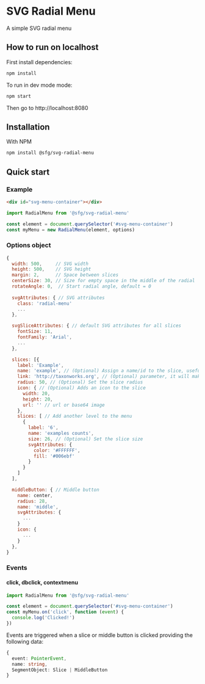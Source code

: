 # SVG Radial Menu

A simple SVG radial menu
## How to run on localhost

First install dependencies:

```sh
npm install
```

To run in dev mode mode:

```sh
npm start
```

Then go to http://localhost:8080


## Installation

With NPM

```bash
npm install @sfg/svg-radial-menu
```

## Quick start

### Example

```html
<div id="svg-menu-container"></div>
```
```javascript
import RadialMenu from '@sfg/svg-radial-menu'

const element = document.querySelector('#svg-menu-container')
const myMenu = new RadialMenu(element, options)
```

### Options object
```javascript
{
  width: 500,     // SVG width
  height: 500,    // SVG height
  margin: 2,      // Space between slices
  centerSize: 30, // Size for empty space in the middle of the radial
  rotateAngle: 0,  // Start radial angle, default = 0
  
  svgAttributes: { // SVG attributes
    class: 'radial-menu'
    ...
  },

  svgSliceAttributes: { // default SVG attributes for all slices
    fontSize: 11,
    fontFamily: 'Arial',
    ...
  },

  slices: [{
    label: 'Example',
    name: 'example', // (Optional) Assign a name/id to the slice, useful to identify it on event trigger
    link: 'http://taxonworks.org', // (Optional) parameter, it will make the slice work as a link
    radius: 50, // (Optional) Set the slice radius
    icon: { // (Optional) Adds an icon to the slice
      width: 20,
      height: 20,
      url: '' // url or base64 image
    },
    slices: [ // Add another level to the menu
      {
        label: '6',
        name: 'examples counts',
        size: 26, // (Optional) Set the slice size
        svgAttributes: {
          color: '#FFFFFF',
          fill: '#006ebf'
        }
      }
    ]
  ],

  middleButton: { // Middle button
    name: center,
    radius: 28,
    name: 'middle',
    svgAttributes: {
      ...
    }
    icon: {
      ...
    }
  },
}
```

### Events

#### click, dbclick, contextmenu

```javascript
import RadialMenu from '@sfg/svg-radial-menu'

const element = document.querySelector('#svg-menu-container')
const myMenu.on('click', function (event) {
  console.log('Clicked!')
})
```

Events are triggered when a slice or middle button is clicked providing the following data:

```typescript
{ 
  event: PointerEvent, 
  name: string,
  SegmentObject: Slice | MiddleButton
}
```
